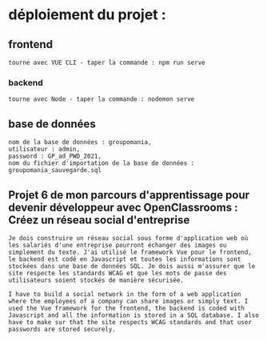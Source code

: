 # déploiement du projet :

## frontend

```
tourne avec VUE CLI - taper la commande : npm run serve
```

### backend

```
tourne avec Node - taper la commande : nodemon serve
```

## base de données

```
nom de la base de données : groupomania,
utilisateur : admin,
password : GP_ad_PWD_2021,
nom du fichier d'importation de la base de données : groupomania_sauvegarde.sql
```

## Projet 6 de mon parcours d'apprentissage pour devenir développeur avec OpenClassrooms : Créez un réseau social d'entreprise

```
Je dois construire un réseau social sous forme d'application web où les salariés d'une entreprise pourront échanger des images ou simplement du texte. J'ai utilisé le framework Vue pour le frontend, le backend est codé en Javascript et toutes les informations sont stockées dans une base de données SQL. Je dois aussi m'assurer que le site respecte les standards WCAG et que les mots de passe des utilisateurs soient stockés de manière sécurisée.
```

```
I have to build a social network in the form of a web application where the employees of a company can share images or simply text. I used the Vue framework for the frontend, the backend is coded with Javascript and all the information is stored in a SQL database. I also have to make sur that the site respects WCAG standards and that user passwords are stored securely.
```
